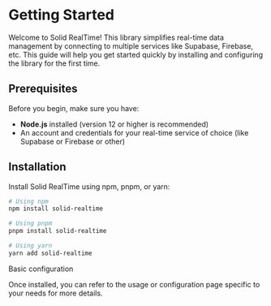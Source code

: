 # Getting Started

Welcome to Solid RealTime! This library simplifies real-time data management by connecting to multiple services like Supabase, Firebase, etc. This guide will help you get started quickly by installing and configuring the library for the first time.

## Prerequisites

Before you begin, make sure you have:
- **Node.js** installed (version 12 or higher is recommended)
- An account and credentials for your real-time service of choice (like Supabase or Firebase or other)

## Installation

Install Solid RealTime using npm, pnpm, or yarn:

```bash
# Using npm
npm install solid-realtime

# Using pnpm
pnpm install solid-realtime

# Using yarn
yarn add solid-realtime
```

Basic configuration

Once installed, you can refer to the usage or configuration page specific to your needs for more details.

